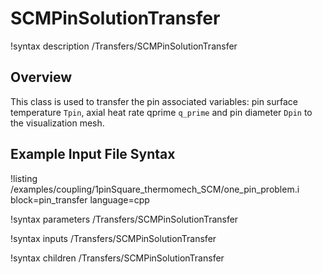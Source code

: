 # SCMPinSolutionTransfer

!syntax description /Transfers/SCMPinSolutionTransfer

## Overview

<!-- -->

This class is used to transfer the pin associated variables: pin surface temperature `Tpin`, axial heat rate qprime `q_prime` and pin diameter `Dpin`
to the visualization mesh.

## Example Input File Syntax

!listing /examples/coupling/1pinSquare_thermomech_SCM/one_pin_problem.i block=pin_transfer language=cpp

!syntax parameters /Transfers/SCMPinSolutionTransfer

!syntax inputs /Transfers/SCMPinSolutionTransfer

!syntax children /Transfers/SCMPinSolutionTransfer
